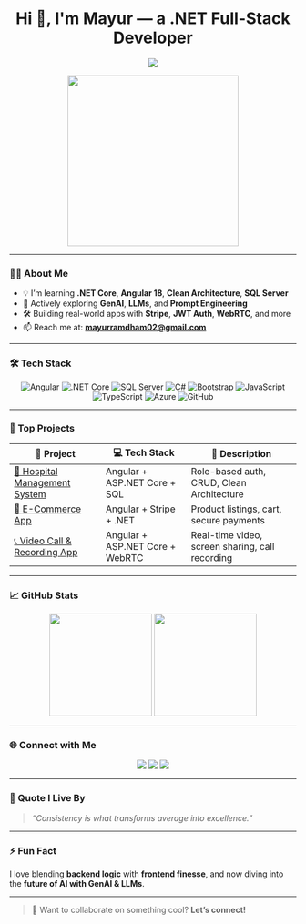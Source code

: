<h1 align="center">Hi 👋, I'm Mayur — a .NET Full-Stack Developer</h1>

<p align="center">
  <img src="https://readme-typing-svg.herokuapp.com?center=true&vCenter=true&lines=Modern+Full-Stack+Developer;ASP.NET+Core+%7C+Angular+18+%7C+SQL+Server;Exploring+GenAI+%7C+LLMs+%7C+Prompt+Engineering;Love+Clean+Architecture+%26+Real-World+Projects;Let%E2%80%99s+Code+Something+Awesome+Together!&font=Fira+Code&pause=1000&color=00FCA8&center=true&vCenter=true&size=22" />
</p>

<p align="center">
  <img src="https://media.giphy.com/media/qgQUggAC3Pfv687qPC/giphy.gif" width="300" />
</p>

---

### 👨‍💻 About Me

- 💡 I’m learning **.NET Core**, **Angular 18**, **Clean Architecture**, **SQL Server**
- 🧠 Actively exploring **GenAI**, **LLMs**, and **Prompt Engineering**
- 🛠️ Building real-world apps with **Stripe**, **JWT Auth**, **WebRTC**, and more
- 📫 Reach me at: **mayurramdham02@gmail.com**

---

### 🛠️ Tech Stack

<div align="center">

![Angular](https://img.shields.io/badge/Angular-DD0031?style=for-the-badge&logo=angular&logoColor=white)
![.NET Core](https://img.shields.io/badge/.NET_Core-512BD4?style=for-the-badge&logo=dotnet&logoColor=white)
![SQL Server](https://img.shields.io/badge/SQL_Server-CC2927?style=for-the-badge&logo=microsoft-sql-server&logoColor=white)
![C#](https://img.shields.io/badge/C%23-239120?style=for-the-badge&logo=c-sharp&logoColor=white)
![Bootstrap](https://img.shields.io/badge/Bootstrap-7952B3?style=for-the-badge&logo=bootstrap&logoColor=white)
![JavaScript](https://img.shields.io/badge/JavaScript-F7DF1E?style=for-the-badge&logo=javascript&logoColor=black)
![TypeScript](https://img.shields.io/badge/TypeScript-3178C6?style=for-the-badge&logo=typescript&logoColor=white)
![Azure](https://img.shields.io/badge/Azure-0078D4?style=for-the-badge&logo=azure-devops&logoColor=white)
![GitHub](https://img.shields.io/badge/GitHub-181717?style=for-the-badge&logo=github&logoColor=white)

</div>

---

### 💼 Top Projects

| 🚀 Project | 💻 Tech Stack | 📄 Description |
|-----------|---------------|----------------|
| [🏥 Hospital Management System](https://github.com/yourusername/hospital-management) | Angular + ASP.NET Core + SQL | Role-based auth, CRUD, Clean Architecture |
| [🛒 E-Commerce App](https://github.com/yourusername/ecommerce-app) | Angular + Stripe + .NET | Product listings, cart, secure payments |
| [📞 Video Call & Recording App](https://github.com/yourusername/video-calling-app) | Angular + ASP.NET Core + WebRTC | Real-time video, screen sharing, call recording |

---

### 📈 GitHub Stats

<div align="center">
  <img src="https://github-readme-stats.vercel.app/api?username=mayurramdham02&show_icons=true&theme=radical" height="180px" />
  <img src="https://github-readme-stats.vercel.app/api/top-langs/?username=mayurramdham02&layout=compact&theme=radical" height="180px" />
</div>

---

### 🌐 Connect with Me

<p align="center">
  <a href="https://www.linkedin.com/in/mayurramdham02/"><img src="https://img.shields.io/badge/LinkedIn-blue?style=for-the-badge&logo=linkedin&logoColor=white" /></a>
  <a href="mailto:mayurramdham02@gmail.com"><img src="https://img.shields.io/badge/Gmail-D14836?style=for-the-badge&logo=gmail&logoColor=white" /></a>
  <a href="https://mayurramdham02.netlify.app/"><img src="https://img.shields.io/badge/Portfolio-black?style=for-the-badge&logo=vercel&logoColor=white" /></a>
</p>

---

### 🧠 Quote I Live By

> *“Consistency is what transforms average into excellence.”*

---

### ⚡ Fun Fact

I love blending **backend logic** with **frontend finesse**, and now diving into the **future of AI with GenAI & LLMs**.

---

> 🧩 Want to collaborate on something cool? **Let’s connect!**
